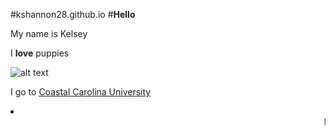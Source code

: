 #kshannon28.github.io
#**Hello**

My name is Kelsey

I **love** puppies

![alt text](https://my.vetmatrixbase.com/clients/12679/images/Gorgeous_puppies.jpg "Logo Title Text 1")

I go to [Coastal Carolina University](www.coastal.edu)

<html> <li><marquee behavior="slide" direction="left">Myrtle Beach, SC</marquee></li> </html>
 
